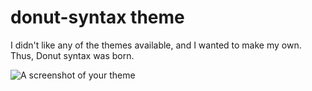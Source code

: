 # donut-syntax theme

I didn't like any of the themes available, and I wanted to make my own. Thus, Donut syntax was born.

![A screenshot of your theme](https://f.cloud.github.com/assets/69169/2289498/4c3cb0ec-a009-11e3-8dbd-077ee11741e5.gif)

